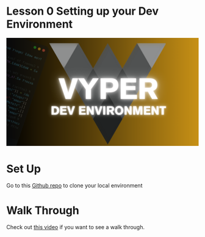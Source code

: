 # Lesson 0 Setting up your Dev Environment

![dev](dev.png)

# Set Up
Go to this [Github repo](https://github.com/razacodespython/pyremix/tree/main) to clone your local environment

# Walk Through

Check out [this video]() if you want to see a walk through.